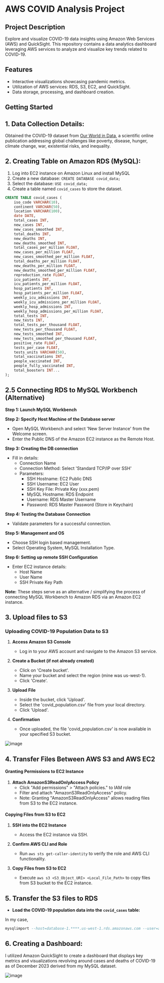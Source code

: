 # AWS COVID Analysis Project 

## Project Description
Explore and visualize COVID-19 data insights using Amazon Web Services (AWS) and QuickSight. This repository contains a data analytics dashboard leveraging AWS services to analyze and visualize key trends related to COVID-19.

## Features
- Interactive visualizations showcasing pandemic metrics.
- Utilization of AWS services: RDS, S3, EC2, and QuickSight.
- Data storage, processing, and dashboard creation.

## Getting Started
    
## 1. Data Collection Details:
Obtained the COVID-19 dataset from [Our World in Data](https://ourworldindata.org/covid-cases), a scientific online publication addressing global challenges like poverty, disease, hunger, climate change, war, existential risks, and inequality.

## 2. Creating Table on Amazon RDS (MySQL):
1. Log into EC2 instance on Amazon Linux and install MySQL
2. Create a new database: `CREATE DATABASE covid_data;`
3. Select the database: `USE covid_data;`
4. Create a table named `covid_cases` to store the dataset. 

```sql
CREATE TABLE covid_cases (
    iso_code VARCHAR(10),
    continent VARCHAR(50),
    location VARCHAR(100),
    date DATE,
    total_cases INT,
    new_cases INT,
    new_cases_smoothed INT,
    total_deaths INT,
    new_deaths INT,
    new_deaths_smoothed INT,
    total_cases_per_million FLOAT,
    new_cases_per_million FLOAT,
    new_cases_smoothed_per_million FLOAT,
    total_deaths_per_million FLOAT,
    new_deaths_per_million FLOAT,
    new_deaths_smoothed_per_million FLOAT,
    reproduction_rate FLOAT,
    icu_patients INT,
    icu_patients_per_million FLOAT,
    hosp_patients INT,
    hosp_patients_per_million FLOAT,
    weekly_icu_admissions INT,
    weekly_icu_admissions_per_million FLOAT,
    weekly_hosp_admissions INT,
    weekly_hosp_admissions_per_million FLOAT,
    total_tests INT,
    new_tests INT,
    total_tests_per_thousand FLOAT,
    new_tests_per_thousand FLOAT,
    new_tests_smoothed INT,
    new_tests_smoothed_per_thousand FLOAT,
    positive_rate FLOAT,
    tests_per_case FLOAT,
    tests_units VARCHAR(50),
    total_vaccinations INT,
    people_vaccinated INT,
    people_fully_vaccinated INT,
    total_boosters INT...
);
```
## 2.5 Connecting RDS to MySQL Workbench (Alternative)

 **Step 1: Launch MySQL Workbench**

 **Step 2: Specify Host Machine of the Database server**
- Open MySQL Workbench and select 'New Server Instance' from the Welcome screen.
- Enter the Public DNS of the Amazon EC2 instance as the Remote Host.

 **Step 3: Creating the DB connection**
- Fill in details:
  - Connection Name
  - Connection Method: Select 'Standard TCP/IP over SSH'
  - Parameters:
    - SSH Hostname: EC2 Public DNS
    - SSH Username: EC2 User
    - SSH Key File: Private Key (xxx.pem)
    - MySQL Hostname: RDS Endpoint
    - Username: RDS Master Username
    - Password: RDS Master Password (Store in Keychain)

**Step 4: Testing the Database Connection**
- Validate parameters for a successful connection.

**Step 5: Management and OS**
- Choose SSH login based management.
- Select Operating System, MySQL Installation Type.

**Step 6: Setting up remote SSH Configuration**
- Enter EC2 instance details:
  - Host Name
  - User Name
  - SSH Private Key Path

**Note:** These steps serve as an alternative / simplifying the process of connecting MySQL Workbench to Amazon RDS via an Amazon EC2 instance.

## 3. Upload files to S3 

### Uploading COVID-19 Population Data to S3

1. **Access Amazon S3 Console**
   - Log in to your AWS account and navigate to the Amazon S3 service.

2. **Create a Bucket (if not already created)**
   - Click on 'Create bucket'.
   - Name your bucket and select the region (mine was us-west-1).
   - Click 'Create'.

3. **Upload File**
   - Inside the bucket, click 'Upload'.
   - Select the 'covid_population.csv' file from your local directory.
   - Click 'Upload'.

5. **Confirmation**
   - Once uploaded, the file 'covid_population.csv' is now available in your specified S3 bucket.
     
![image](https://github.com/aidannguyen23/AWS-COVID-Analysis/assets/34725584/6151d92d-acb3-411b-bc16-9870d935da4f)


## 4. Transfer Files Between AWS S3 and AWS EC2

#### Granting Permissions to EC2 Instance
  
1. **Attach AmazonS3ReadOnlyAccess Policy**
   - Click "Add permissions" > "Attach policies." to IAM role
   - Filter and attach "AmazonS3ReadOnlyAccess" policy.
   - Note: Granting "AmazonS3ReadOnlyAccess" allows reading files from S3 to the EC2 instance. 

#### Copying Files from S3 to EC2

1. **SSH into the EC2 Instance**
   - Access the EC2 instance via SSH.
  
2. **Confirm AWS CLI and Role**
   - Run `aws sts get-caller-identity` to verify the role and AWS CLI functionality.
  
3. **Copy Files from S3 to EC2**
   - Execute `aws s3 <S3_Object_URI> <Local_File_Path>` to copy files from S3 bucket to the EC2 instance.

## 5. Transfer the S3 files to RDS

- **Load the COVID-19 population data into the `covid_cases` table:**
  
In my case,
```sql
mysqlimport --host=database-1.****.us-west-1.rds.amazonaws.com --user=aidan --password=**** --local --fields-terminated-by=',' --fields-enclosed-by='"' covid_data covid_cases s3://covidpopulationdata/covid_population.csv
```

## 6. Creating a Dashboard:
I utilized Amazon QuickSight to create a dashboard that displays key metrics and visualizations revolving around cases and deaths of COVID-19 as of December 2023 derived from my MySQL dataset.

![image](https://github.com/aidannguyen23/AWS-COVID-Analysis/assets/34725584/8bda7fca-343c-4f5c-8bd1-f3330f743140)





